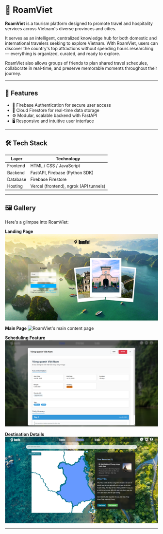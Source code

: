 # 🧭 RoamViet

**RoamViet** is a tourism platform designed to promote travel and hospitality services across Vietnam's diverse provinces and cities.

It serves as an intelligent, centralized knowledge hub for both domestic and international travelers seeking to explore Vietnam. With RoamViet, users can discover the country's top attractions without spending hours researching — everything is organized, curated, and ready to explore.

RoamViet also allows groups of friends to plan shared travel schedules, collaborate in real-time, and preserve memorable moments throughout their journey.

---

## 🚀 Features

- 🔐 Firebase Authentication for secure user access
- 📡 Cloud Firestore for real-time data storage
- ⚙️ Modular, scalable backend with FastAPI
- 🖥️ Responsive and intuitive user interface

---

## 🛠️ Tech Stack

| Layer    | Technology                             |
| -------- | -------------------------------------- |
| Frontend | HTML / CSS / JavaScript                |
| Backend  | FastAPI, Firebase (Python SDK)         |
| Database | Firebase Firestore                     |
| Hosting  | Vercel (frontend), ngrok (API tunnels) |

---

## 🖼️ Gallery

Here's a glimpse into RoamViet:

**Landing Page**
![RoamViet's landing page](index_page.png)

**Main Page**
![RoamViet's main content page](main_page.png)

**Scheduling Feature**
![RoamViet's scheduling feature](Schedule.png)

**Destination Details**
![An example of a destination page for Phu Yen](Phu%20Yen.png)

---
